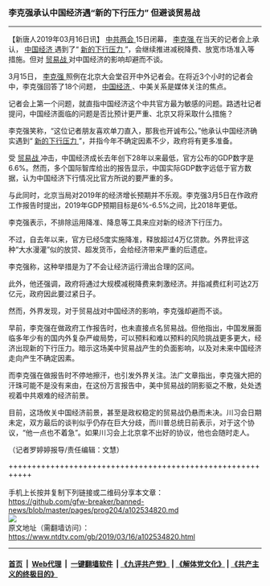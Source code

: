 ### 李克强承认中国经济遇“新的下行压力” 但避谈贸易战
------------------------

<div class="post_content" itemprop="articleBody">
 <p>
  【新唐人2019年03月16日讯】
  <a href="https://www.ntdtv.com/gb/412969.htm">
   中共两会
  </a>
  15日闭幕，
  <a href="https://www.ntdtv.com/gb/李克强.htm">
   李克强
  </a>
  在当天的记者会上承认，
  <a href="https://www.ntdtv.com/gb/中国经济.htm">
   中国经济
  </a>
  遇到了“
  <a href="https://www.ntdtv.com/gb/新的下行压力.htm">
   新的下行压力
  </a>
  ”，会继续推进减税降费、放宽市场准入等措施。但对
  <a href="https://www.ntdtv.com/gb/贸易战.htm">
   贸易战
  </a>
  对中国经济的影响却避而不谈。
 </p>
 <p>
  3月15日，
  <a href="https://www.ntdtv.com/gb/李克强.htm">
   李克强
  </a>
  照例在北京大会堂召开中外记者会。在将近3个小时的记者会中，李克强回答了18个问题，
  <a href="https://www.ntdtv.com/gb/中国经济.htm">
   中国经济
  </a>
  、中美关系是媒体关注的焦点。
 </p>
 <p>
  记者会上第一个问题，就直指中国经济这个中共官方最为敏感的问题。路透社记者提问，中国经济面临的问题是否比预计更严重、北京又将采取什么措施？
 </p>
 <p>
  李克强笑称，“这位记者朋友喜欢单刀直入，那我也开诚布公。”他承认中国经济确实遇到“
  <a href="https://www.ntdtv.com/gb/新的下行压力.htm">
   新的下行压力
  </a>
  ”，并指今年不确定因素不少，政府将有更多准备。
 </p>
 <p>
  受
  <a href="https://www.ntdtv.com/gb/贸易战.htm">
   贸易战
  </a>
  冲击，中国经济成长去年创下28年以来最低，官方公布的GDP数字是6.6%。然而，多个国际智库给出的报告显示，中国实际GDP数字远低于官方数据，认为中国经济下行情况比官方所说的要严重的多。
 </p>
 <p>
  与此同时，北京当局对2019年的经济增长预期并不乐观。李克强3月5日在作政府工作报告时提出，2019年GDP预期目标是6%-6.5%之间，比2018年更低。
 </p>
 <p>
  李克强表示，不排除运用降准、降息等工具来应对新的经济下行压力。
 </p>
 <p>
  不过，自去年以来，官方已经5度实施降准，释放超过4万亿贷款。外界批评这种“大水漫灌”似的放贷、超发货币，会给经济带来严重的后遗症。
 </p>
 <p>
  李克强称，这种举措是为了不会让经济运行滑出合理的区间。
 </p>
 <p>
  此外，他还强调，政府将通过大规模减税降费来刺激经济。并指减费红利可达2万亿元，政府因此要过紧日子。
 </p>
 <p>
  然而，外界发现，对于贸易战对中国经济的影响，李克强却避而不谈。
 </p>
 <p>
  早前，李克强在做政府工作报告时，也未直接点名贸易战。但他指出，中国发展面临多年少有的国内外复杂严峻局势，可以预料和难以预料的风险挑战更多更大，经济出现新的下行压力。暗示这场美中贸易战产生的负面影响，以及对未来中国经济走向产生不确定因素。
 </p>
 <p>
  而李克强在做报告时不停地擦汗，也引发外界关注。法广文章指出，李克强大把的汗珠可能不是没有来由，在这份万言报告中，美中贸易战的阴影驱之不散，处处透视着中共艰难的经济前景。
 </p>
 <p>
  目前，这场攸关中国经济前景，甚至是政权稳定的贸易战仍悬而未决。川习会日期未定，双方最后的谈判似乎仍存在巨大分歧，而川普总统日前表示，对于这个协议，“他一点也不着急”。如果川习会上北京拿不出好的协议，他也会随时走人。
 </p>
 <p>
  （记者罗婷婷报导/责任编辑：文慧）
 </p>
 <div class="single_ad">
 </div>
</div>

+++++++++++++++++++++++++++++++++++++++++++++++++++++++++++<br/><br/>
手机上长按并复制下列链接或二维码分享本文章：<br/>
https://github.com/gfw-breaker/banned-news/blob/master/pages/prog204/a102534820.md <br/>
<a href='https://github.com/gfw-breaker/banned-news/blob/master/pages/prog204/a102534820.md'><img src='https://github.com/gfw-breaker/banned-news/blob/master/pages/prog204/a102534820.md.png'/></a> <br/>
原文地址（需翻墙访问）：https://www.ntdtv.com/gb/2019/03/16/a102534820.html


------------------------
#### [首页](https://github.com/gfw-breaker/banned-news/blob/master/README.md) &nbsp;|&nbsp; [Web代理](https://github.com/labour-camp/helloworld) &nbsp;|&nbsp; [一键翻墙软件](https://github.com/gfw-breaker/nogfw/blob/master/README.md) &nbsp;| [《九评共产党》](https://github.com/gfw-breaker/9ping.md/blob/master/README.md#九评之一评共产党是什么) | [《解体党文化》](https://github.com/gfw-breaker/jtdwh.md/blob/master/README.md) | [《共产主义的终极目的》](https://github.com/gfw-breaker/gczydzjmd.md/blob/master/README.md)

